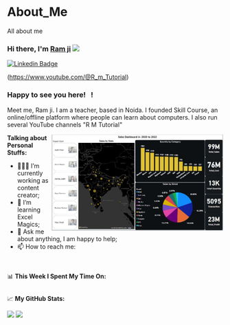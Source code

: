 # About_Me
All about me

### Hi there, I'm <a href="https://github.com/Ramjikumar22" target="_blank">Ram ji</a> <img src="https://media.giphy.com/media/hvRJCLFzcasrR4ia7z/giphy.gif" width="25px">

[![Linkedin Badge](https://img.shields.io/badge/-LinkedIn-0e76a8?style=flat-square&logo=Linkedin&logoColor=white)](https://www.linkedin.com/in/ram-ji-77351447/)

(https://www.youtube.com/@R_m_Tutorial)



### Happy to see you here! &nbsp; !

Meet me, Ram ji. I am a teacher, based in Noida. I founded Skill Course, an online/offline platform where people can learn about computers. I also run several YouTube channels "R M Tutorial"


<img align="right" alt="GIF" src="https://github.com/Ramjikumar22/Power-BI-Sales-Dashboard/blob/f5e9f39d1fd46880be7c64d1a5068dc23c1fb98c/Sales%20Dashboard.JPG" width="400" height="225" />
  

**Talking about Personal Stuffs:**

- 👨🏻‍💻 I’m currently working as content creator;
- 🚀 I’m learning Excel Magics;
- 💬 Ask me about anything, I am happy to help;
- 📫 How to reach me: 


</br>

📊 **This Week I Spent My Time On:**
<!--START_SECTION:waka-->
```text

```
<!--END_SECTION:waka-->


📈 **My GitHub Stats:**

<p>
  <img height="180em" src="https://github-readme-stats.vercel.app/api?username=Ramjikumar22&show_icons=true&hide_border=true&&count_private=true&include_all_commits=true" />
  <img height="180em" src="https://github-readme-stats.vercel.app/api/top-langs/?username=Ramjikumar22&exclude_repo=KNN-Image-Classification&show_icons=true&hide_border=true&layout=compact&langs_count=8"/>
</p>

